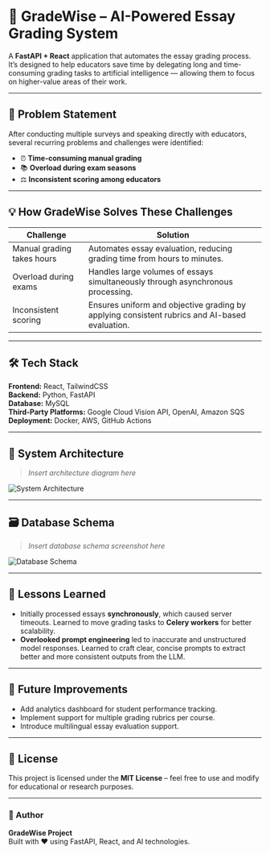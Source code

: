 # 🧠 GradeWise – AI-Powered Essay Grading System

A **FastAPI + React** application that automates the essay grading process.  
It’s designed to help educators save time by delegating long and time-consuming grading tasks to artificial intelligence — allowing them to focus on higher-value areas of their work.

---

## 🎯 Problem Statement

After conducting multiple surveys and speaking directly with educators, several recurring problems and challenges were identified:

- ⏰ **Time-consuming manual grading**
- 📚 **Overload during exam seasons**
- ⚖️ **Inconsistent scoring among educators**

---

## 💡 How GradeWise Solves These Challenges

| Challenge | Solution |
|------------|-----------|
| Manual grading takes hours | Automates essay evaluation, reducing grading time from hours to minutes. |
| Overload during exams | Handles large volumes of essays simultaneously through asynchronous processing. |
| Inconsistent scoring | Ensures uniform and objective grading by applying consistent rubrics and AI-based evaluation. |

---

## 🛠 Tech Stack

**Frontend:** React, TailwindCSS  
**Backend:** Python, FastAPI  
**Database:** MySQL  
**Third-Party Platforms:** Google Cloud Vision API, OpenAI, Amazon SQS  
**Deployment:** Docker, AWS, GitHub Actions  

---

## 🧩 System Architecture
> _Insert architecture diagram here_

![System Architecture](docs/system-architecture.png)

---

## 🗃️ Database Schema
> _Insert database schema screenshot here_

![Database Schema](docs/database-schema.png)

---

## 🧠 Lessons Learned

- Initially processed essays **synchronously**, which caused server timeouts. Learned to move grading tasks to **Celery workers** for better scalability.
- **Overlooked prompt engineering** led to inaccurate and unstructured model responses. Learned to craft clear, concise prompts to extract better and more consistent outputs from the LLM.

---

## 🚀 Future Improvements

- Add analytics dashboard for student performance tracking.  
- Implement support for multiple grading rubrics per course.  
- Introduce multilingual essay evaluation support.

---

## 📜 License

This project is licensed under the **MIT License** – feel free to use and modify for educational or research purposes.

---

### 👤 Author
**GradeWise Project**  
Built with ❤️ using FastAPI, React, and AI technologies.
